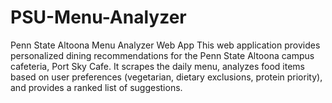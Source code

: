 # PSU-Menu-Analyzer

Penn State Altoona Menu Analyzer Web App
This web application provides personalized dining recommendations for the Penn State Altoona campus cafeteria, Port Sky Cafe. It scrapes the daily menu, analyzes food items based on user preferences (vegetarian, dietary exclusions, protein priority), and provides a ranked list of suggestions.
